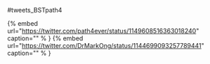 #tweets_BSTpath4

{% embed url="https://twitter.com/path4ever/status/1149608516363018240"  caption="" % }
{% embed url="https://twitter.com/DrMarkOng/status/1144699093257789441"  caption="" % }
